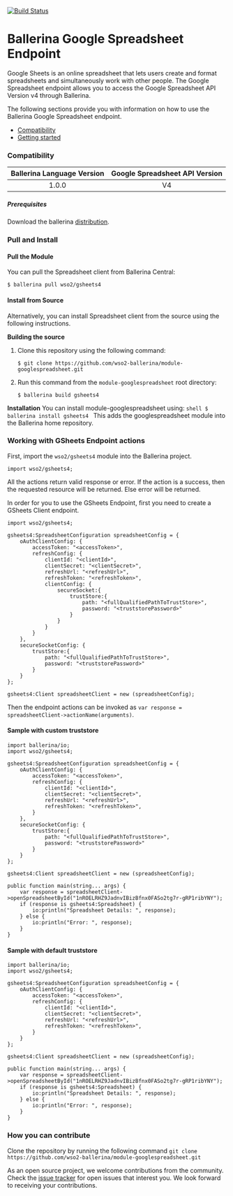 [![Build Status](https://travis-ci.org/wso2-ballerina/module-googlespreadsheet.svg?branch=master)](https://travis-ci.org/wso2-ballerina/module-googlespreadsheet)

# Ballerina Google Spreadsheet Endpoint

Google Sheets is an online spreadsheet that lets users create and format
spreadsheets and simultaneously work with other people. The Google Spreadsheet endpoint allows you to access the Google Spreadsheet API Version v4 through Ballerina.

The following sections provide you with information on how to use the Ballerina Google Spreadsheet endpoint.
- [Compatibility](#compatibility)
- [Getting started](#getting-started)


### Compatibility

| Ballerina Language Version  | Google Spreadsheet API Version |
|:---------------------------:|:------------------------------:|
|  1.0.0                     |   V4                           |

##### Prerequisites
Download the ballerina [distribution](https://ballerinalang.org/downloads/).

### Pull and Install

#### Pull the Module
You can pull the Spreadsheet client from Ballerina Central:
```ballerina
$ ballerina pull wso2/gsheets4
```

#### Install from Source
Alternatively, you can install Spreadsheet client from the source using the following instructions.

**Building the source**
1. Clone this repository using the following command:
    ```shell
    $ git clone https://github.com/wso2-ballerina/module-googlespreadsheet.git
    ```

2. Run this command from the `module-googlespreadsheet` root directory:
    ```shell
    $ ballerina build gsheets4
    ```

**Installation**
You can install module-googlespreadsheet using:
    ```shell
    $ ballerina install gsheets4
    ```
This adds the googlespreadsheet module into the Ballerina home repository.

### Working with GSheets Endpoint actions

First, import the `wso2/gsheets4` module into the Ballerina project.

```ballerina
import wso2/gsheets4;
```

All the actions return valid response or error. If the action is a success, then the requested resource will
be returned. Else error will be returned.

In order for you to use the GSheets Endpoint, first you need to create a GSheets Client endpoint.

```ballerina
import wso2/gsheets4;

gsheets4:SpreadsheetConfiguration spreadsheetConfig = {
    oAuthClientConfig: {
        accessToken: "<accessToken>",
        refreshConfig: {
            clientId: "<clientId>",
            clientSecret: "<clientSecret>",
            refreshUrl: "<refreshUrl>",
            refreshToken: "<refreshToken>",
            clientConfig: {
                secureSocket:{
                    trustStore:{
                        path: "<fullQualifiedPathToTrustStore>",
                        password: "<truststorePassword>"
                    }
                }
            }
        }
    },
    secureSocketConfig: {
        trustStore:{
            path: "<fullQualifiedPathToTrustStore>",
            password: "<truststorePassword>"
        }
    }
};

gsheets4:Client spreadsheetClient = new (spreadsheetConfig);
```

Then the endpoint actions can be invoked as `var response = spreadsheetClient->actionName(arguments)`.

#### Sample with custom truststore
```ballerina
import ballerina/io;
import wso2/gsheets4;

gsheets4:SpreadsheetConfiguration spreadsheetConfig = {
    oAuthClientConfig: {
        accessToken: "<accessToken>",
        refreshConfig: {
            clientId: "<clientId>",
            clientSecret: "<clientSecret>",
            refreshUrl: "<refreshUrl>",
            refreshToken: "<refreshToken>",
        }
    },
    secureSocketConfig: {
        trustStore:{
            path: "<fullQualifiedPathToTrustStore>",
            password: "<truststorePassword>"
        }
    }
};

gsheets4:Client spreadsheetClient = new (spreadsheetConfig);

public function main(string... args) {
    var response = spreadsheetClient->openSpreadsheetById("1nROELRHZ9JadnvIBizBfnx0FASo2tg7r-gRP1ribYNY");
    if (response is gsheets4:Spreadsheet) {
        io:println("Spreadsheet Details: ", response);
    } else {
        io:println("Error: ", response);
    }
}
```

#### Sample with default truststore
```ballerina
import ballerina/io;
import wso2/gsheets4;

gsheets4:SpreadsheetConfiguration spreadsheetConfig = {
    oAuthClientConfig: {
        accessToken: "<accessToken>",
        refreshConfig: {
            clientId: "<clientId>",
            clientSecret: "<clientSecret>",
            refreshUrl: "<refreshUrl>",
            refreshToken: "<refreshToken>",
        }
    }
};

gsheets4:Client spreadsheetClient = new (spreadsheetConfig);

public function main(string... args) {
    var response = spreadsheetClient->openSpreadsheetById("1nROELRHZ9JadnvIBizBfnx0FASo2tg7r-gRP1ribYNY");
    if (response is gsheets4:Spreadsheet) {
        io:println("Spreadsheet Details: ", response);
    } else {
        io:println("Error: ", response);
    }
}
```

### How you can contribute

Clone the repository by running the following command
`git clone https://github.com/wso2-ballerina/module-googlespreadsheet.git`

As an open source project, we welcome contributions from the community. Check the [issue tracker](https://github.com/wso2-ballerina/module-googlespreadsheet/issues) for open issues that interest you. We look forward to receiving your contributions.

